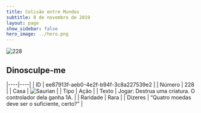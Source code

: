 ```yaml
---
title: Colisão entre Mundos
subtitle: 8 de novembro de 2019
layout: page
show_sidebar: false
hero_image: ../hero.png
---
```


![228](https://cdn.keyforgegame.com/media/card_front/pt/452_228_77MVFCXF4RM3_pt.png)

## Dinosculpe-me

|----|----|
| ID | ee87913f-aeb0-4e2f-b94f-3c8a227539e2 |
| Número | 228 |
| Casa | ![Saurian](https://archonarcana.com/images/thumb/9/9e/Saurian_P.png/22px-Saurian_P.png "Sauro") |
| Tipo | Ação |
| Texto | Jogar: Destrua uma criatura.  O controlador dela ganha 1A. |
| Raridade | Rara |
| Dizeres | “Quatro moedas deve ser o suficiente, certo?” |
